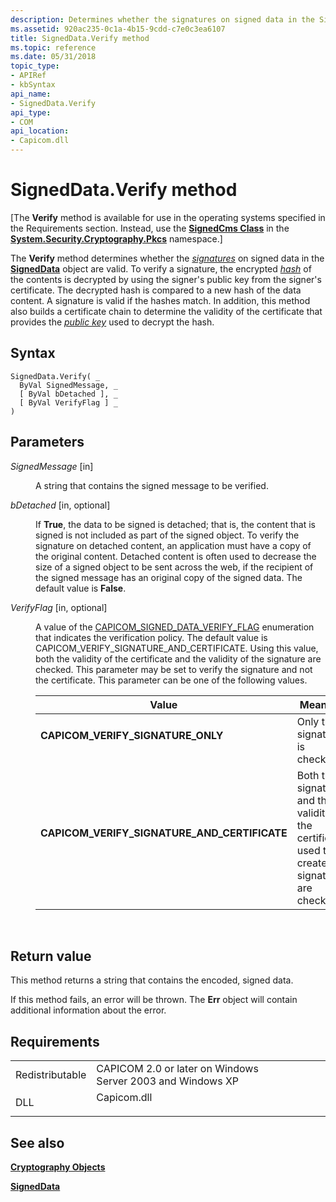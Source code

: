 ```yaml
---
description: Determines whether the signatures on signed data in the SignedData object are valid.
ms.assetid: 920ac235-0c1a-4b15-9cdd-c7e0c3ea6107
title: SignedData.Verify method
ms.topic: reference
ms.date: 05/31/2018
topic_type:
- APIRef
- kbSyntax
api_name:
- SignedData.Verify
api_type:
- COM
api_location:
- Capicom.dll
---
```


# SignedData.Verify method

\[The **Verify** method is available for use in the operating systems specified in the Requirements section. Instead, use the [**SignedCms Class**](/dotnet/api/system.security.cryptography.pkcs.signedcms?view=dotnet-plat-ext-3.1&preserve-view=true) in the [**System.Security.Cryptography.Pkcs**](/dotnet/api/system.security.cryptography.pkcs?view=dotnet-plat-ext-3.1&preserve-view=true) namespace.\]

The **Verify** method determines whether the [*signatures*](../secgloss/d-gly.md) on signed data in the [**SignedData**](signeddata.md) object are valid. To verify a signature, the encrypted [*hash*](../secgloss/h-gly.md) of the contents is decrypted by using the signer's public key from the signer's certificate. The decrypted hash is compared to a new hash of the data content. A signature is valid if the hashes match. In addition, this method also builds a certificate chain to determine the validity of the certificate that provides the [*public key*](../secgloss/p-gly.md) used to decrypt the hash.

## Syntax


```VB
SignedData.Verify( _
  ByVal SignedMessage, _
  [ ByVal bDetached ], _
  [ ByVal VerifyFlag ] _
)
```



## Parameters

<dl> <dt>

*SignedMessage* \[in\]
</dt> <dd>

A string that contains the signed message to be verified.

</dd> <dt>

*bDetached* \[in, optional\]
</dt> <dd>

If **True**, the data to be signed is detached; that is, the content that is signed is not included as part of the signed object. To verify the signature on detached content, an application must have a copy of the original content. Detached content is often used to decrease the size of a signed object to be sent across the web, if the recipient of the signed message has an original copy of the signed data. The default value is **False**.

</dd> <dt>

*VerifyFlag* \[in, optional\]
</dt> <dd>

A value of the [CAPICOM\_SIGNED\_DATA\_VERIFY\_FLAG](capicom-signed-data-verify-flag.md) enumeration that indicates the verification policy. The default value is CAPICOM\_VERIFY\_SIGNATURE\_AND\_CERTIFICATE. Using this value, both the validity of the certificate and the validity of the signature are checked. This parameter may be set to verify the signature and not the certificate. This parameter can be one of the following values.



| Value                                                                                                                                                                                                                                             | Meaning                                                                                                     |
|---------------------------------------------------------------------------------------------------------------------------------------------------------------------------------------------------------------------------------------------------|-------------------------------------------------------------------------------------------------------------|
| <span id="CAPICOM_VERIFY_SIGNATURE_ONLY"></span><span id="capicom_verify_signature_only"></span><dl> <dt>**CAPICOM\_VERIFY\_SIGNATURE\_ONLY**</dt> </dl>                                   | Only the signature is checked.<br/>                                                                   |
| <span id="CAPICOM_VERIFY_SIGNATURE_AND_CERTIFICATE"></span><span id="capicom_verify_signature_and_certificate"></span><dl> <dt>**CAPICOM\_VERIFY\_SIGNATURE\_AND\_CERTIFICATE**</dt> </dl> | Both the signature and the validity of the certificate used to create the signature are checked.<br/> |



 

</dd> </dl>

## Return value

This method returns a string that contains the encoded, signed data.

If this method fails, an error will be thrown. The **Err** object will contain additional information about the error.

## Requirements



|                            |                                                                                        |
|----------------------------|----------------------------------------------------------------------------------------|
| Redistributable<br/> | CAPICOM 2.0 or later on Windows Server 2003 and Windows XP<br/>                  |
| DLL<br/>             | <dl> <dt>Capicom.dll</dt> </dl> |



## See also

<dl> <dt>

[**Cryptography Objects**](cryptography-objects.md)
</dt> <dt>

[**SignedData**](signeddata.md)
</dt> </dl>

 

 
